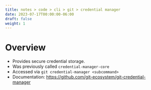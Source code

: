 ```yaml
---
title: notes > code > cli > git > credential manager
date: 2023-07-17T00:00:00-06:00
draft: false
weight: 1
---
```


# Overview
- Provides secure credential storage.
- Was previously called `credential-manager-core`
- Accessed via `git credential-manager <subcommand>`
- Documentation: https://github.com/git-ecosystem/git-credential-manager